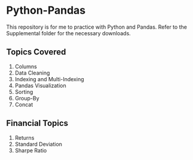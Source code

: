 # Python-Pandas
This repository is for me to practice with Python and Pandas. Refer to the Supplemental folder for the necessary downloads.

## Topics Covered
1. Columns
2. Data Cleaning
3. Indexing and Multi-Indexing
4. Pandas Visualization
5. Sorting
6. Group-By
7. Concat

## Financial Topics
1. Returns
2. Standard Deviation
3. Sharpe Ratio
